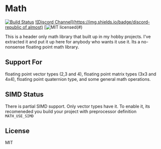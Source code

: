 # Math

[![Build Status](https://travis-ci.org/republic-of-almost/math.svg?branch=master)](https://travis-ci.org/republic-of-almost/math)
[![Discord Channel](https://img.shields.io/badge/discord-republic of almost)](https://discord.gg/DU3s4fS)
[![MIT licensed](https://img.shields.io/badge/license-MIT-blue.svg)(#)

This is a header only math library that built up in my hobby projects. I've extracted it and put it up here for anybody who wants it use it. Its a no-nonsense floating point math library.


## Support For
floating point vector types (2,3 and 4), floating point matrix types (3x3 and 4x4), floating point quaternion type, and some general math operations.


## SIMD Status
There is partial SIMD support. Only vector types have it. To enable it, its recomeneded you build your project with preprocessor definition `MATH_USE_SIMD`


## License
MIT

